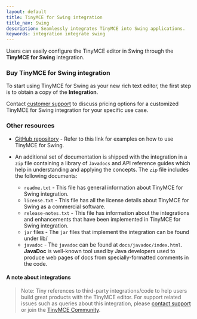 ```yaml
---
layout: default
title: TinyMCE for Swing integration
title_nav: Swing
description: Seamlessly integrates TinyMCE into Swing applications.
keywords: integration integrate swing
---
```


Users can easily configure the TinyMCE editor in Swing through the **TinyMCE for Swing** integration. 

### Buy TinyMCE for Swing integration

To start using TinyMCE for Swing as your new rich text editor, the first step is to obtain a copy of the **Integration**. 

Contact [customer support](https://www.tiny.cloud/contact/) to discuss pricing options for a customized TinyMCE for Swing integration for your specific use case.

### Other resources

* [GitHub repository](https://github.com/tinymce/tinymce-swing-codesamples) - Refer to this link for examples on how to use TinyMCE for Swing.

* An additional set of documentation is shipped with the integration in a `zip` file containing a library of `Javadocs` and API reference guides which help in understanding and applying the concepts. The `zip` file includes the following documents:

  * `readme.txt` - This file has general information about TinyMCE for Swing integration.
  * `license.txt` - This file has all the license details about TinyMCE for Swing as a commercial software.
  * `release-notes.txt` - This file has information about the integrations and enhancements that have been implemented in TinyMCE for Swing integration.
  * `jar` files - The `jar` files that implement the integration can be found under lib/
  * `javadoc` - The `javadoc` can be found at `docs/javadoc/index.html`. **JavaDoc** is well-known tool used by Java developers used to produce web pages of docs from specially-formatted comments in the code. 


#### A note about integrations

> Note: Tiny references to third-party integrations/code to help users build great products with the TinyMCE editor. For support related issues such as queries about this integration, please [contact support](https://support.tiny.cloud/hc/en-us/requests/new) or join the [TinyMCE Community](https://community.tiny.cloud/).
